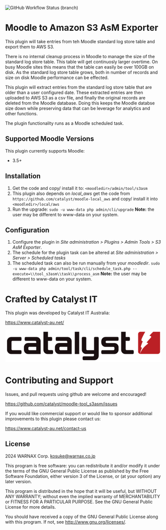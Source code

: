 ![GitHub Workflow Status (branch)](https://img.shields.io/github/workflow/status/catalyst/moodle-tool_s3asm/ci/master)


# Moodle to Amazon S3 AsM Exporter #

This plugin will take entries from teh Moodle standard log store table and export them to AWS S3.

There is no internal cleanup process in Moodle to manage the size of the standard log store table. This table will get continuosly larger overtime. On busy Moodle sites this means that the table can easily be over 100GB on disk. As the standard log store table grows, both in number of records and size on disk Moodle performance can be effected.

This plugin will extract entries from the standard log store table that are older than a user configured date. These extracted entries are then uploaded to AWS S3 as a csv file, and finally the original records are deleted from the Moodle database. Doing this keeps the Moodle databse size down while preserving data that can be leverage for analytics and other functions.

The plugin functionality runs as a Moodle scheduled task.

## Supported Moodle Versions
This plugin currently supports Moodle:

* 3.5+

## Installation

1. Get the code and copy/ install it to: `<moodledir>/admin/tool/s3asm`
2. This plugin also depends on *local_aws* get the code from `https://github.com/catalyst/moodle-local_aws` and copy/ install it into `<moodledir>/local/aws`
3. Run the upgrade: `sudo -u www-data php admin/cli/upgrade` **Note:** the user may be different to www-data on your system.

## Configuration
1. Configure the plugin in *Site administration > Plugins > Admin Tools > S3 AsM Exporter*.
2. The schedule for the plugin task can be altered at *Site administration > Server > Scheduled tasks*
3. The scheduled task can also be run manually from your *moodledir*. `sudo -u www-data php admin/tool/task/cli/schedule_task.php --execute=\\tool_s3asm\\task\\process_asm`  **Note:** the user may be different to www-data on your system.


# Crafted by Catalyst IT


This plugin was developed by Catalyst IT Australia:

https://www.catalyst-au.net/

![Catalyst IT](/pix/catalyst-logo.png?raw=true)


# Contributing and Support

Issues, and pull requests using github are welcome and encouraged! 

https://github.com/catalyst/moodle-tool_s3asm/issues

If you would like commercial support or would like to sponsor additional improvements
to this plugin please contact us:

https://www.catalyst-au.net/contact-us


## License ##

2024 WARNAX Corp. <kosuke@warnax.co.jp>

This program is free software: you can redistribute it and/or modify it under
the terms of the GNU General Public License as published by the Free Software
Foundation, either version 3 of the License, or (at your option) any later
version.

This program is distributed in the hope that it will be useful, but WITHOUT ANY
WARRANTY; without even the implied warranty of MERCHANTABILITY or FITNESS FOR A
PARTICULAR PURPOSE.  See the GNU General Public License for more details.

You should have received a copy of the GNU General Public License along with
this program.  If not, see <http://www.gnu.org/licenses/>.
